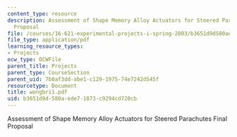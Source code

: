 ```yaml
---
content_type: resource
description: Assessment of Shape Memory Alloy Actuators for Steered Parachutes Final
  Proposal
file: /courses/16-621-experimental-projects-i-spring-2003/b3651d9d580aede71873c9294cd720cb_wongbri1.pdf
file_type: application/pdf
learning_resource_types:
- Projects
ocw_type: OCWFile
parent_title: Projects
parent_type: CourseSection
parent_uid: 7b0af3dd-abe1-c129-1975-74e7242d545f
resourcetype: Document
title: wongbri1.pdf
uid: b3651d9d-580a-ede7-1873-c9294cd720cb
---
```

Assessment of Shape Memory Alloy Actuators for Steered Parachutes Final Proposal

